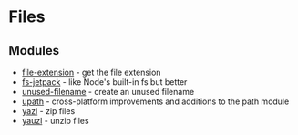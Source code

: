 # Files

## Modules

* [file-extension](https://github.com/silverwind/file-extension) - get the file extension
* [fs-jetpack](https://github.com/szwacz/fs-jetpack) - like Node's built-in fs but better
* [unused-filename](https://github.com/sindresorhus/unused-filename) - create an unused filename
* [upath](https://github.com/anodynos/upath) - cross-platform improvements and additions to the path module
* [yazl](https://github.com/thejoshwolfe/yazl) - zip files
* [yauzl](https://github.com/thejoshwolfe/yauzl) - unzip files
